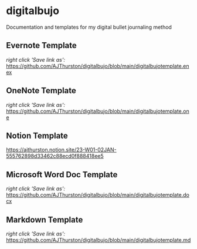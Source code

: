 # digitalbujo
Documentation and templates for my digital bullet journaling method

## Evernote Template
*right click 'Save link as':*
https://github.com/AJThurston/digitalbujo/blob/main/digitalbujotemplate.enex

## OneNote Template
*right click 'Save link as':*
https://github.com/AJThurston/digitalbujo/blob/main/digitalbujotemplate.one

## Notion Template
https://ajthurston.notion.site/23-W01-02JAN-555762898d33462c88ecd0f888418ee5

## Microsoft Word Doc Template
*right click 'Save link as':*
https://github.com/AJThurston/digitalbujo/blob/main/digitalbujotemplate.docx

## Markdown Template
*right click 'Save link as':*
https://github.com/AJThurston/digitalbujo/blob/main/digitalbujotemplate.md
